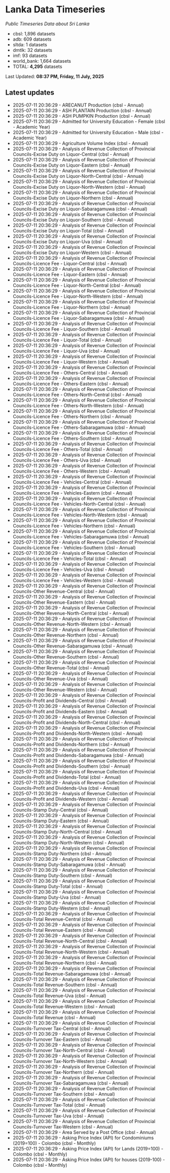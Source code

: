 # Lanka Data Timeseries
*Public Timeseries Data about Sri Lanka*

* cbsl: 1,896 datasets
* adb: 609 datasets
* sltda: 1 datasets
* dmtlk: 32 datasets
* imf: 93 datasets
* world_bank: 1,664 datasets
* TOTAL: **4,295** datasets

Last Updated: **08:37 PM, Friday, 11 July, 2025**

## Latest updates

* 2025-07-11 20:36:29 - ARECANUT Production (cbsl - Annual)
* 2025-07-11 20:36:29 - ASH PLANTAIN Production (cbsl - Annual)
* 2025-07-11 20:36:29 - ASH PUMPKIN Production (cbsl - Annual)
* 2025-07-11 20:36:29 - Admitted for University Education - Female (cbsl - Academic Year)
* 2025-07-11 20:36:29 - Admitted for University Education - Male (cbsl - Academic Year)
* 2025-07-11 20:36:29 - Agriculture Volume Index (cbsl - Annual)
* 2025-07-11 20:36:29 - Analysis of Revenue Collection of Provincial Councils-Excise Duty on Liquor-Central (cbsl - Annual)
* 2025-07-11 20:36:29 - Analysis of Revenue Collection of Provincial Councils-Excise Duty on Liquor-Eastern (cbsl - Annual)
* 2025-07-11 20:36:29 - Analysis of Revenue Collection of Provincial Councils-Excise Duty on Liquor-North-Central (cbsl - Annual)
* 2025-07-11 20:36:29 - Analysis of Revenue Collection of Provincial Councils-Excise Duty on Liquor-North-Western (cbsl - Annual)
* 2025-07-11 20:36:29 - Analysis of Revenue Collection of Provincial Councils-Excise Duty on Liquor-Northern (cbsl - Annual)
* 2025-07-11 20:36:29 - Analysis of Revenue Collection of Provincial Councils-Excise Duty on Liquor-Sabaragamuwa (cbsl - Annual)
* 2025-07-11 20:36:29 - Analysis of Revenue Collection of Provincial Councils-Excise Duty on Liquor-Southern (cbsl - Annual)
* 2025-07-11 20:36:29 - Analysis of Revenue Collection of Provincial Councils-Excise Duty on Liquor-Total (cbsl - Annual)
* 2025-07-11 20:36:29 - Analysis of Revenue Collection of Provincial Councils-Excise Duty on Liquor-Uva (cbsl - Annual)
* 2025-07-11 20:36:29 - Analysis of Revenue Collection of Provincial Councils-Excise Duty on Liquor-Western (cbsl - Annual)
* 2025-07-11 20:36:29 - Analysis of Revenue Collection of Provincial Councils-Licence Fee - Liquor-Central (cbsl - Annual)
* 2025-07-11 20:36:29 - Analysis of Revenue Collection of Provincial Councils-Licence Fee - Liquor-Eastern (cbsl - Annual)
* 2025-07-11 20:36:29 - Analysis of Revenue Collection of Provincial Councils-Licence Fee - Liquor-North-Central (cbsl - Annual)
* 2025-07-11 20:36:29 - Analysis of Revenue Collection of Provincial Councils-Licence Fee - Liquor-North-Western (cbsl - Annual)
* 2025-07-11 20:36:29 - Analysis of Revenue Collection of Provincial Councils-Licence Fee - Liquor-Northern (cbsl - Annual)
* 2025-07-11 20:36:29 - Analysis of Revenue Collection of Provincial Councils-Licence Fee - Liquor-Sabaragamuwa (cbsl - Annual)
* 2025-07-11 20:36:29 - Analysis of Revenue Collection of Provincial Councils-Licence Fee - Liquor-Southern (cbsl - Annual)
* 2025-07-11 20:36:29 - Analysis of Revenue Collection of Provincial Councils-Licence Fee - Liquor-Total (cbsl - Annual)
* 2025-07-11 20:36:29 - Analysis of Revenue Collection of Provincial Councils-Licence Fee - Liquor-Uva (cbsl - Annual)
* 2025-07-11 20:36:29 - Analysis of Revenue Collection of Provincial Councils-Licence Fee - Liquor-Western (cbsl - Annual)
* 2025-07-11 20:36:29 - Analysis of Revenue Collection of Provincial Councils-Licence Fee - Others-Central (cbsl - Annual)
* 2025-07-11 20:36:29 - Analysis of Revenue Collection of Provincial Councils-Licence Fee - Others-Eastern (cbsl - Annual)
* 2025-07-11 20:36:29 - Analysis of Revenue Collection of Provincial Councils-Licence Fee - Others-North-Central (cbsl - Annual)
* 2025-07-11 20:36:29 - Analysis of Revenue Collection of Provincial Councils-Licence Fee - Others-North-Western (cbsl - Annual)
* 2025-07-11 20:36:29 - Analysis of Revenue Collection of Provincial Councils-Licence Fee - Others-Northern (cbsl - Annual)
* 2025-07-11 20:36:29 - Analysis of Revenue Collection of Provincial Councils-Licence Fee - Others-Sabaragamuwa (cbsl - Annual)
* 2025-07-11 20:36:29 - Analysis of Revenue Collection of Provincial Councils-Licence Fee - Others-Southern (cbsl - Annual)
* 2025-07-11 20:36:29 - Analysis of Revenue Collection of Provincial Councils-Licence Fee - Others-Total (cbsl - Annual)
* 2025-07-11 20:36:29 - Analysis of Revenue Collection of Provincial Councils-Licence Fee - Others-Uva (cbsl - Annual)
* 2025-07-11 20:36:29 - Analysis of Revenue Collection of Provincial Councils-Licence Fee - Others-Western (cbsl - Annual)
* 2025-07-11 20:36:29 - Analysis of Revenue Collection of Provincial Councils-Licence Fee - Vehicles-Central (cbsl - Annual)
* 2025-07-11 20:36:29 - Analysis of Revenue Collection of Provincial Councils-Licence Fee - Vehicles-Eastern (cbsl - Annual)
* 2025-07-11 20:36:29 - Analysis of Revenue Collection of Provincial Councils-Licence Fee - Vehicles-North-Central (cbsl - Annual)
* 2025-07-11 20:36:29 - Analysis of Revenue Collection of Provincial Councils-Licence Fee - Vehicles-North-Western (cbsl - Annual)
* 2025-07-11 20:36:29 - Analysis of Revenue Collection of Provincial Councils-Licence Fee - Vehicles-Northern (cbsl - Annual)
* 2025-07-11 20:36:29 - Analysis of Revenue Collection of Provincial Councils-Licence Fee - Vehicles-Sabaragamuwa (cbsl - Annual)
* 2025-07-11 20:36:29 - Analysis of Revenue Collection of Provincial Councils-Licence Fee - Vehicles-Southern (cbsl - Annual)
* 2025-07-11 20:36:29 - Analysis of Revenue Collection of Provincial Councils-Licence Fee - Vehicles-Total (cbsl - Annual)
* 2025-07-11 20:36:29 - Analysis of Revenue Collection of Provincial Councils-Licence Fee - Vehicles-Uva (cbsl - Annual)
* 2025-07-11 20:36:29 - Analysis of Revenue Collection of Provincial Councils-Licence Fee - Vehicles-Western (cbsl - Annual)
* 2025-07-11 20:36:29 - Analysis of Revenue Collection of Provincial Councils-Other Revenue-Central (cbsl - Annual)
* 2025-07-11 20:36:29 - Analysis of Revenue Collection of Provincial Councils-Other Revenue-Eastern (cbsl - Annual)
* 2025-07-11 20:36:29 - Analysis of Revenue Collection of Provincial Councils-Other Revenue-North-Central (cbsl - Annual)
* 2025-07-11 20:36:29 - Analysis of Revenue Collection of Provincial Councils-Other Revenue-North-Western (cbsl - Annual)
* 2025-07-11 20:36:29 - Analysis of Revenue Collection of Provincial Councils-Other Revenue-Northern (cbsl - Annual)
* 2025-07-11 20:36:29 - Analysis of Revenue Collection of Provincial Councils-Other Revenue-Sabaragamuwa (cbsl - Annual)
* 2025-07-11 20:36:29 - Analysis of Revenue Collection of Provincial Councils-Other Revenue-Southern (cbsl - Annual)
* 2025-07-11 20:36:29 - Analysis of Revenue Collection of Provincial Councils-Other Revenue-Total (cbsl - Annual)
* 2025-07-11 20:36:29 - Analysis of Revenue Collection of Provincial Councils-Other Revenue-Uva (cbsl - Annual)
* 2025-07-11 20:36:29 - Analysis of Revenue Collection of Provincial Councils-Other Revenue-Western (cbsl - Annual)
* 2025-07-11 20:36:29 - Analysis of Revenue Collection of Provincial Councils-Profit and Dividends-Central (cbsl - Annual)
* 2025-07-11 20:36:29 - Analysis of Revenue Collection of Provincial Councils-Profit and Dividends-Eastern (cbsl - Annual)
* 2025-07-11 20:36:29 - Analysis of Revenue Collection of Provincial Councils-Profit and Dividends-North-Central (cbsl - Annual)
* 2025-07-11 20:36:29 - Analysis of Revenue Collection of Provincial Councils-Profit and Dividends-North-Western (cbsl - Annual)
* 2025-07-11 20:36:29 - Analysis of Revenue Collection of Provincial Councils-Profit and Dividends-Northern (cbsl - Annual)
* 2025-07-11 20:36:29 - Analysis of Revenue Collection of Provincial Councils-Profit and Dividends-Sabaragamuwa (cbsl - Annual)
* 2025-07-11 20:36:29 - Analysis of Revenue Collection of Provincial Councils-Profit and Dividends-Southern (cbsl - Annual)
* 2025-07-11 20:36:29 - Analysis of Revenue Collection of Provincial Councils-Profit and Dividends-Total (cbsl - Annual)
* 2025-07-11 20:36:29 - Analysis of Revenue Collection of Provincial Councils-Profit and Dividends-Uva (cbsl - Annual)
* 2025-07-11 20:36:29 - Analysis of Revenue Collection of Provincial Councils-Profit and Dividends-Western (cbsl - Annual)
* 2025-07-11 20:36:29 - Analysis of Revenue Collection of Provincial Councils-Stamp Duty-Central (cbsl - Annual)
* 2025-07-11 20:36:29 - Analysis of Revenue Collection of Provincial Councils-Stamp Duty-Eastern (cbsl - Annual)
* 2025-07-11 20:36:29 - Analysis of Revenue Collection of Provincial Councils-Stamp Duty-North-Central (cbsl - Annual)
* 2025-07-11 20:36:29 - Analysis of Revenue Collection of Provincial Councils-Stamp Duty-North-Western (cbsl - Annual)
* 2025-07-11 20:36:29 - Analysis of Revenue Collection of Provincial Councils-Stamp Duty-Northern (cbsl - Annual)
* 2025-07-11 20:36:29 - Analysis of Revenue Collection of Provincial Councils-Stamp Duty-Sabaragamuwa (cbsl - Annual)
* 2025-07-11 20:36:29 - Analysis of Revenue Collection of Provincial Councils-Stamp Duty-Southern (cbsl - Annual)
* 2025-07-11 20:36:29 - Analysis of Revenue Collection of Provincial Councils-Stamp Duty-Total (cbsl - Annual)
* 2025-07-11 20:36:29 - Analysis of Revenue Collection of Provincial Councils-Stamp Duty-Uva (cbsl - Annual)
* 2025-07-11 20:36:29 - Analysis of Revenue Collection of Provincial Councils-Stamp Duty-Western (cbsl - Annual)
* 2025-07-11 20:36:29 - Analysis of Revenue Collection of Provincial Councils-Total Revenue-Central (cbsl - Annual)
* 2025-07-11 20:36:29 - Analysis of Revenue Collection of Provincial Councils-Total Revenue-Eastern (cbsl - Annual)
* 2025-07-11 20:36:29 - Analysis of Revenue Collection of Provincial Councils-Total Revenue-North-Central (cbsl - Annual)
* 2025-07-11 20:36:29 - Analysis of Revenue Collection of Provincial Councils-Total Revenue-North-Western (cbsl - Annual)
* 2025-07-11 20:36:29 - Analysis of Revenue Collection of Provincial Councils-Total Revenue-Northern (cbsl - Annual)
* 2025-07-11 20:36:29 - Analysis of Revenue Collection of Provincial Councils-Total Revenue-Sabaragamuwa (cbsl - Annual)
* 2025-07-11 20:36:29 - Analysis of Revenue Collection of Provincial Councils-Total Revenue-Southern (cbsl - Annual)
* 2025-07-11 20:36:29 - Analysis of Revenue Collection of Provincial Councils-Total Revenue-Uva (cbsl - Annual)
* 2025-07-11 20:36:29 - Analysis of Revenue Collection of Provincial Councils-Total Revenue-Western (cbsl - Annual)
* 2025-07-11 20:36:29 - Analysis of Revenue Collection of Provincial Councils-Total Revenue (cbsl - Annual)
* 2025-07-11 20:36:29 - Analysis of Revenue Collection of Provincial Councils-Turnover Tax-Central (cbsl - Annual)
* 2025-07-11 20:36:29 - Analysis of Revenue Collection of Provincial Councils-Turnover Tax-Eastern (cbsl - Annual)
* 2025-07-11 20:36:29 - Analysis of Revenue Collection of Provincial Councils-Turnover Tax-North-Central (cbsl - Annual)
* 2025-07-11 20:36:29 - Analysis of Revenue Collection of Provincial Councils-Turnover Tax-North-Western (cbsl - Annual)
* 2025-07-11 20:36:29 - Analysis of Revenue Collection of Provincial Councils-Turnover Tax-Northern (cbsl - Annual)
* 2025-07-11 20:36:29 - Analysis of Revenue Collection of Provincial Councils-Turnover Tax-Sabaragamuwa (cbsl - Annual)
* 2025-07-11 20:36:29 - Analysis of Revenue Collection of Provincial Councils-Turnover Tax-Southern (cbsl - Annual)
* 2025-07-11 20:36:29 - Analysis of Revenue Collection of Provincial Councils-Turnover Tax-Total (cbsl - Annual)
* 2025-07-11 20:36:29 - Analysis of Revenue Collection of Provincial Councils-Turnover Tax-Uva (cbsl - Annual)
* 2025-07-11 20:36:29 - Analysis of Revenue Collection of Provincial Councils-Turnover Tax-Western (cbsl - Annual)
* 2025-07-11 20:36:29 - Area Served by a Post Office (cbsl - Annual)
* 2025-07-11 20:36:29 - Asking Price Index (API) for Condominiums (2019=100) - Colombo (cbsl - Monthly)
* 2025-07-11 20:36:29 - Asking Price Index (API) for Lands (2019=100) - Colombo (cbsl - Monthly)
* 2025-07-11 20:36:29 - Asking Price Index (API) for houses (2019-100) - Colombo (cbsl - Monthly)